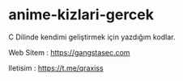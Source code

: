 # anime-kizlari-gercek

C Dilinde kendimi geliştirmek için yazdığım kodlar.

Web Sitem : https://gangstasec.com


Iletisim : https://t.me/qraxiss
